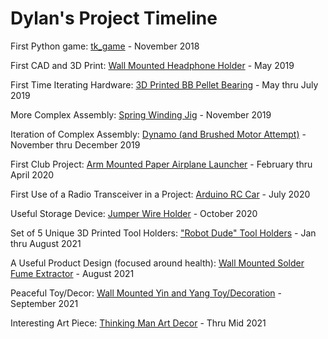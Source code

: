 # Dylan's Project Timeline
First Python game: [tk_game](https://github.com/RohauerRobotics/project_timeline/tree/main/tk_game) - November 2018

First CAD and 3D Print: [Wall Mounted Headphone Holder](https://github.com/RohauerRobotics/project_timeline/tree/main/headphone_holder) - May 2019

First Time Iterating Hardware: [3D Printed BB Pellet Bearing](https://github.com/RohauerRobotics/project_timeline/tree/main/bb_pellet_bearings) - May thru July 2019

More Complex Assembly: [Spring Winding Jig](https://github.com/RohauerRobotics/project_timeline/tree/main/spring_winding_jig) - November 2019

Iteration of Complex Assembly: [Dynamo (and Brushed Motor Attempt)](https://github.com/RohauerRobotics/project_timeline/tree/main/dynamo) - November thru December 2019

First Club Project: [Arm Mounted Paper Airplane Launcher](https://github.com/RohauerRobotics/project_timeline/tree/main/arm_mounted_paper_airplane_launcher) - February thru April 2020

First Use of a Radio Transceiver in a Project: [Arduino RC Car](https://github.com/RohauerRobotics/project_timeline/tree/main/arduino_rc_car) - July 2020

Useful Storage Device: [Jumper Wire Holder](https://github.com/RohauerRobotics/project_timeline/tree/main/jumper_wire_holder) - October 2020

Set of 5 Unique 3D Printed Tool Holders: ["Robot Dude" Tool Holders](https://github.com/RohauerRobotics/project_timeline/tree/main/robot_dude_tool_holders) - Jan thru August 2021

A Useful Product Design (focused around health): [Wall Mounted Solder Fume Extractor](https://github.com/RohauerRobotics/project_timeline/tree/main/wall_mounted_solder_fume_extractor) - August 2021

Peaceful Toy/Decor: [Wall Mounted Yin and Yang Toy/Decoration](https://github.com/RohauerRobotics/project_timeline/blob/main/wall_mounted_yin_yang_toy/README.md) - September 2021

Interesting Art Piece: [Thinking Man Art Decor](https://github.com/RohauerRobotics/project_timeline/tree/main/thinking_man_decor) - Thru Mid 2021
